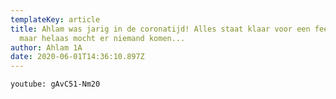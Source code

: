 ```yaml
---
templateKey: article
title: Ahlam was jarig in de coronatijd! Alles staat klaar voor een feestje,
  maar helaas mocht er niemand komen...
author: Ahlam 1A
date: 2020-06-01T14:36:10.897Z
---
```



`youtube: gAvC51-Nm20`